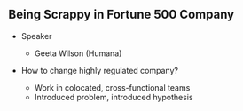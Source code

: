 Being Scrappy in Fortune 500 Company
-----------------------------------

* Speaker
  * Geeta Wilson (Humana)

* How to change highly regulated company?
  * Work in colocated, cross-functional teams
  * Introduced problem, introduced hypothesis
